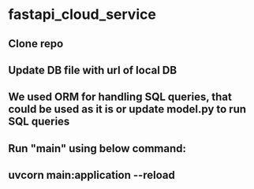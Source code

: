 # fastapi_cloud_service

## Clone repo
## Update DB file with url of local DB
## We used ORM for handling SQL queries, that could be used as it is or update model.py to run SQL queries
## Run "main" using below command:
## uvcorn main:application --reload
